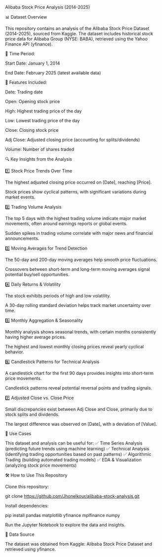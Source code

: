 Alibaba Stock Price Analysis (2014-2025)

📊 Dataset Overview

This repository contains an analysis of the Alibaba Stock Price Dataset (2014-2025), sourced from Kaggle. The dataset includes historical stock price data for Alibaba Group (NYSE: BABA), retrieved using the Yahoo Finance API (yfinance).

📅 Time Period:

Start Date: January 1, 2014

End Date: February 2025 (latest available data)

📌 Features Included:

Date: Trading date

Open: Opening stock price

High: Highest trading price of the day

Low: Lowest trading price of the day

Close: Closing stock price

Adj Close: Adjusted closing price (accounting for splits/dividends)

Volume: Number of shares traded

🔍 Key Insights from the Analysis

1️⃣ Stock Price Trends Over Time

The highest adjusted closing price occurred on [Date], reaching [Price].

Stock prices show cyclical patterns, with significant variations during market events.

2️⃣ Trading Volume Analysis

The top 5 days with the highest trading volume indicate major market movements, often around earnings reports or global events.

Sudden spikes in trading volume correlate with major news and financial announcements.

3️⃣ Moving Averages for Trend Detection

The 50-day and 200-day moving averages help smooth price fluctuations.

Crossovers between short-term and long-term moving averages signal potential buy/sell opportunities.

4️⃣ Daily Returns & Volatility

The stock exhibits periods of high and low volatility.

A 30-day rolling standard deviation helps track market uncertainty over time.

5️⃣ Monthly Aggregation & Seasonality

Monthly analysis shows seasonal trends, with certain months consistently having higher average prices.

The highest and lowest monthly closing prices reveal yearly cyclical behavior.

6️⃣ Candlestick Patterns for Technical Analysis

A candlestick chart for the first 90 days provides insights into short-term price movements.

Candlestick patterns reveal potential reversal points and trading signals.

7️⃣ Adjusted Close vs. Close Price

Small discrepancies exist between Adj Close and Close, primarily due to stock splits and dividends.

The largest difference was observed on [Date], with a deviation of [Value].

🚀 Use Cases

This dataset and analysis can be useful for:
✅ Time Series Analysis (predicting future trends using machine learning)
✅ Technical Analysis (identifying trading opportunities based on past patterns)
✅ Algorithmic Trading (building automated trading models)
✅ EDA & Visualization (analyzing stock price movements)

🛠️ How to Use This Repository

Clone this repository:

git clone https://github.com/Jhonelkour/alibaba-stock-analysis.git

Install dependencies:

pip install pandas matplotlib yfinance mplfinance numpy

Run the Jupyter Notebook to explore the data and insights.

📌 Data Source

The dataset was obtained from Kaggle: Alibaba Stock Price Dataset and retrieved using yfinance.
